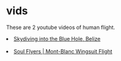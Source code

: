 # vids
<html>
  <head>
    <body>
      <p>
      These are 2 youtube videos of human flight.
  </head>
      <li>
        <a href="https://www.youtube.com/watch?v=jmZ0fJC5lwQ" target="_blank">Skydiving into the Blue Hole, Belize</a>
<BR>
<BR>
      <li>
        <a href="https://www.youtube.com/watch?v=50R1_i6MhOo" target="_blank">Soul Flyers | Mont-Blanc Wingsuit Flight</a>
      </li>
    </p>
  </body>
</html>
